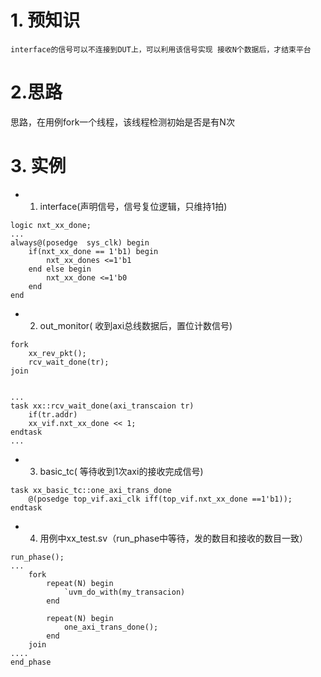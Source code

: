 # 1. 预知识
    interface的信号可以不连接到DUT上，可以利用该信号实现 接收N个数据后，才结束平台

# 2.思路
  思路，在用例fork一个线程，该线程检测初始是否是有N次

# 3. 实例

- 1. interface(声明信号，信号复位逻辑，只维持1拍)
~~~
logic nxt_xx_done;
...
always@(posedge  sys_clk) begin
	if(nxt_xx_done == 1'b1) begin
		nxt_xx_dones <=1'b1
	end else begin
		nxt_xx_done <=1'b0
	end
end
~~~

- 2. out_monitor( 收到axi总线数据后，置位计数信号)
~~~
fork
    xx_rev_pkt();
    rcv_wait_done(tr);
join


...
task xx::rcv_wait_done(axi_transcaion tr)
    if(tr.addr) 
	xx_vif.nxt_xx_done << 1;
endtask
...
~~~

- 3. basic_tc( 等待收到1次axi的接收完成信号)
~~~
task xx_basic_tc::one_axi_trans_done
	@(posedge top_vif.axi_clk iff(top_vif.nxt_xx_done ==1'b1));
endtask
~~~

- 4. 用例中xx_test.sv（run_phase中等待，发的数目和接收的数目一致）
~~~
run_phase();
...
	fork
		repeat(N) begin
			`uvm_do_with(my_transacion)
		end
		
		repeat(N) begin
			one_axi_trans_done();
		end	
	join
....
end_phase
~~~